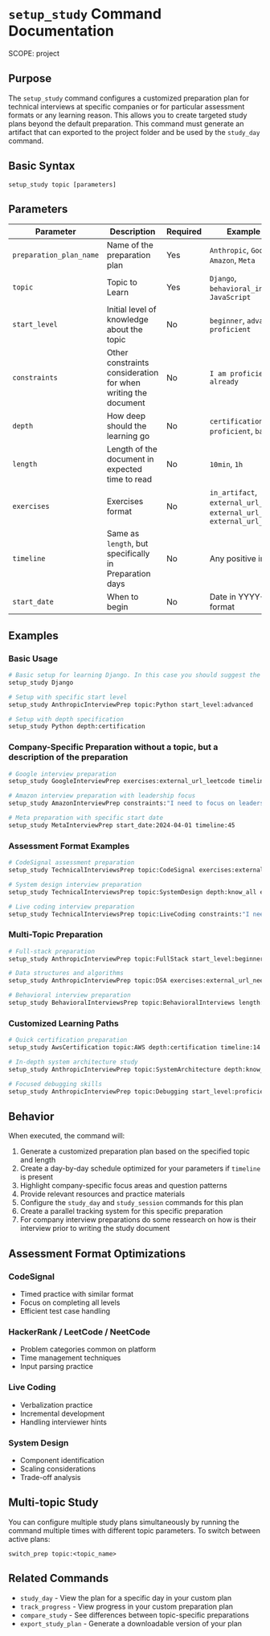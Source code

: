 # `setup_study` Command Documentation
SCOPE: project

## Purpose
The `setup_study` command configures a customized preparation plan for technical interviews at specific companies or for particular assessment formats or any learning reason. This allows you to create targeted study plans beyond the default preparation. This command must generate an artifact that can exported to the project folder and be used by the `study_day` command.

## Basic Syntax
```
setup_study topic [parameters]
```

## Parameters

| Parameter | Description | Required | Example Values | Default Value |
|-----------|-------------|----------|----------------|---------------|
| `preparation_plan_name` | Name of the preparation plan | Yes | `Anthropic`, `Google`, `Amazon`, `Meta` | `None` |
| `topic` | Topic to Learn | Yes | `Django`, `behavioral_interviews`, `JavaScript` | `None` |
| `start_level` | Initial level of knowledge about the topic | No | `beginner`, `advanced`, `proficient` | `beginner` |
| `constraints` | Other constraints consideration for when writing the document | No | `I am proficient in Go already` | `None` |
| `depth` | How deep should the learning go | No | `certification`, `know_all`, `proficient`, `basics` | `one_level_deeper_than_start_level` |
| `length` | Length of the document in expected time to read | No | `10min`, `1h` | `flexible` |
| `exercises` | Exercises format | No | `in_artifact`, `external_url_codesignal`, `external_url_hackerrank`, `external_url_neet_code` | `in_artifact` |
| `timeline` | Same as `length`, but specifically in Preparation days | No | Any positive integer | `None` |
| `start_date` | When to begin | No | Date in YYYY-MM-DD format | `None` |

## Examples

### Basic Usage
```bash
# Basic setup for learning Django. In this case you should suggest the topics and subtopics to study, ideal timeline and exercises format.
setup_study Django

# Setup with specific start level
setup_study AnthropicInterviewPrep topic:Python start_level:advanced

# Setup with depth specification
setup_study Python depth:certification
```

### Company-Specific Preparation without a topic, but a description of the preparation
```bash
# Google interview preparation
setup_study GoogleInterviewPrep exercises:external_url_leetcode timeline:30

# Amazon interview preparation with leadership focus
setup_study AmazonInterviewPrep constraints:"I need to focus on leadership principles" length:2h

# Meta preparation with specific start date
setup_study MetaInterviewPrep start_date:2024-04-01 timeline:45
```

### Assessment Format Examples
```bash
# CodeSignal assessment preparation
setup_study TechnicalInterviewsPrep topic:CodeSignal exercises:external_url_codesignal length:1h

# System design interview preparation
setup_study TechnicalInterviewsPrep topic:SystemDesign depth:know_all exercises:in_artifact

# Live coding interview preparation
setup_study TechnicalInterviewsPrep topic:LiveCoding constraints:"I need practice with verbal communication" length:30min
```

### Multi-Topic Preparation
```bash
# Full-stack preparation
setup_study AnthropicInterviewPrep topic:FullStack start_level:beginner depth:proficient timeline:60

# Data structures and algorithms
setup_study AnthropicInterviewPrep topic:DSA exercises:external_url_neetcode constraints:"I am weak in graph algorithms"

# Behavioral interview preparation
setup_study BehavioralInterviewsPrep topic:BehavioralInterviews length:45min exercises:in_artifact
```

### Customized Learning Paths
```bash
# Quick certification preparation
setup_study AwsCertification topic:AWS depth:certification timeline:14 start_date:2024-03-15

# In-depth system architecture study
setup_study AnthropicInterviewPrep topic:SystemArchitecture depth:know_all length:2h exercises:in_artifact

# Focused debugging skills
setup_study AnthropicInterviewPrep topic:Debugging start_level:proficient constraints:"Focus on production debugging"
```

## Behavior

When executed, the command will:

1. Generate a customized preparation plan based on the specified topic and length
2. Create a day-by-day schedule optimized for your parameters if `timeline` is present
3. Highlight company-specific focus areas and question patterns
4. Provide relevant resources and practice materials
5. Configure the `study_day` and `study_session` commands for this plan
6. Create a parallel tracking system for this specific preparation
7. For company interview preparations do some ressearch on how is their interview prior to writing the study document

## Assessment Format Optimizations

### CodeSignal
- Timed practice with similar format
- Focus on completing all levels
- Efficient test case handling

### HackerRank / LeetCode / NeetCode
- Problem categories common on platform
- Time management techniques
- Input parsing practice

### Live Coding
- Verbalization practice
- Incremental development
- Handling interviewer hints

### System Design
- Component identification
- Scaling considerations
- Trade-off analysis

## Multi-topic Study

You can configure multiple study plans simultaneously by running the command multiple times with different topic parameters. To switch between active plans:

```
switch_prep topic:<topic_name>
```

## Related Commands

- `study_day` - View the plan for a specific day in your custom plan
- `track_progress` - View progress in your custom preparation plan
- `compare_study` - See differences between topic-specific preparations
- `export_study_plan` - Generate a downloadable version of your plan